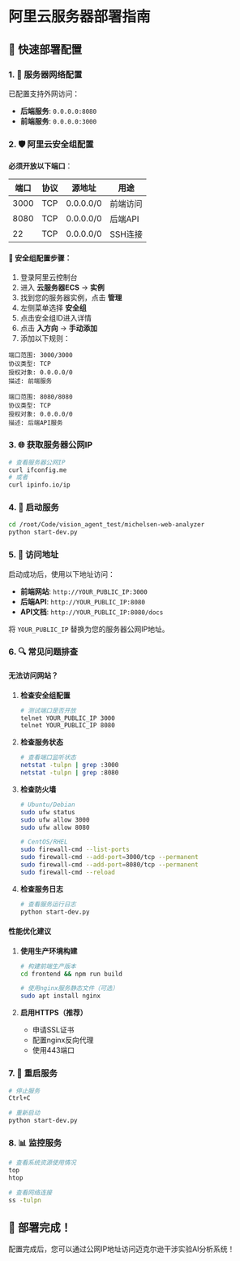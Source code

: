 # 阿里云服务器部署指南

## 🚀 快速部署配置

### 1. 🔧 服务器网络配置

已配置支持外网访问：
- **后端服务**: `0.0.0.0:8080`  
- **前端服务**: `0.0.0.0:3000`

### 2. 🛡️ 阿里云安全组配置

**必须开放以下端口**：

| 端口 | 协议 | 源地址 | 用途 |
|------|------|--------|------|
| 3000 | TCP | 0.0.0.0/0 | 前端访问 |
| 8080 | TCP | 0.0.0.0/0 | 后端API |
| 22 | TCP | 0.0.0.0/0 | SSH连接 |

#### 🔐 安全组配置步骤：

1. 登录阿里云控制台
2. 进入 **云服务器ECS** → **实例**
3. 找到您的服务器实例，点击 **管理**
4. 左侧菜单选择 **安全组**
5. 点击安全组ID进入详情
6. 点击 **入方向** → **手动添加**
7. 添加以下规则：

```
端口范围: 3000/3000
协议类型: TCP
授权对象: 0.0.0.0/0
描述: 前端服务

端口范围: 8080/8080  
协议类型: TCP
授权对象: 0.0.0.0/0
描述: 后端API服务
```

### 3. 🌐 获取服务器公网IP

```bash
# 查看服务器公网IP
curl ifconfig.me
# 或者
curl ipinfo.io/ip
```

### 4. 🚀 启动服务

```bash
cd /root/Code/vision_agent_test/michelsen-web-analyzer
python start-dev.py
```

### 5. 🎯 访问地址

启动成功后，使用以下地址访问：

- **前端网站**: `http://YOUR_PUBLIC_IP:3000`
- **后端API**: `http://YOUR_PUBLIC_IP:8080`  
- **API文档**: `http://YOUR_PUBLIC_IP:8080/docs`

将 `YOUR_PUBLIC_IP` 替换为您的服务器公网IP地址。

### 6. 🔍 常见问题排查

#### 无法访问网站？

1. **检查安全组配置**
   ```bash
   # 测试端口是否开放
   telnet YOUR_PUBLIC_IP 3000
   telnet YOUR_PUBLIC_IP 8080
   ```

2. **检查服务状态**
   ```bash
   # 查看端口监听状态
   netstat -tulpn | grep :3000
   netstat -tulpn | grep :8080
   ```

3. **检查防火墙**
   ```bash
   # Ubuntu/Debian
   sudo ufw status
   sudo ufw allow 3000
   sudo ufw allow 8080
   
   # CentOS/RHEL
   sudo firewall-cmd --list-ports
   sudo firewall-cmd --add-port=3000/tcp --permanent
   sudo firewall-cmd --add-port=8080/tcp --permanent
   sudo firewall-cmd --reload
   ```

4. **检查服务日志**
   ```bash
   # 查看服务运行日志
   python start-dev.py
   ```

#### 性能优化建议

1. **使用生产环境构建**
   ```bash
   # 构建前端生产版本
   cd frontend && npm run build
   
   # 使用nginx服务静态文件（可选）
   sudo apt install nginx
   ```

2. **启用HTTPS（推荐）**
   - 申请SSL证书
   - 配置nginx反向代理
   - 使用443端口

### 7. 🔄 重启服务

```bash
# 停止服务
Ctrl+C

# 重新启动
python start-dev.py
```

### 8. 📊 监控服务

```bash
# 查看系统资源使用情况  
top
htop

# 查看网络连接
ss -tulpn
```

## 🎉 部署完成！

配置完成后，您可以通过公网IP地址访问迈克尔逊干涉实验AI分析系统！
